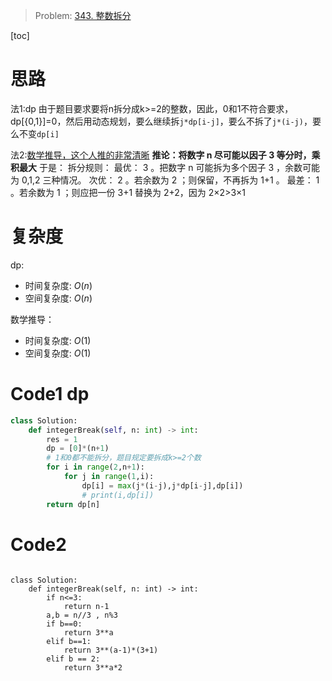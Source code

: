 > Problem: [343. 整数拆分](https://leetcode.cn/problems/integer-break/description/)

[toc]

# 思路

法1:dp
由于题目要求要将n拆分成k>=2的整数，因此，0和1不符合要求，dp[{0,1}]=0，然后用动态规划，要么继续拆`j*dp[i-j]`，要么不拆了`j*(i-j)`，要么不变`dp[i]`

法2:[数学推导，这个人推的非常清晰](https://leetcode.cn/problems/integer-break/solutions/29098/343-zheng-shu-chai-fen-tan-xin-by-jyd/)
**推论：将数字 n 尽可能以因子 3 等分时，乘积最大**
于是：
拆分规则：
最优： 3 。把数字 n 可能拆为多个因子 3 ，余数可能为 0,1,2 三种情况。
次优： 2 。若余数为 2 ；则保留，不再拆为 1+1 。
最差： 1 。若余数为 1 ；则应把一份 3+1 替换为 2+2，因为 2×2>3×1

# 复杂度
dp:
- 时间复杂度: $O(n)$
- 空间复杂度: $O(n)$

数学推导：
- 时间复杂度: $O(1)$
- 空间复杂度: $O(1)$

# Code1 dp

```Python
class Solution:
    def integerBreak(self, n: int) -> int:
        res = 1 
        dp = [0]*(n+1)
        # 1和0都不能拆分，题目规定要拆成k>=2个数
        for i in range(2,n+1):
            for j in range(1,i):
                dp[i] = max(j*(i-j),j*dp[i-j],dp[i])
                # print(i,dp[i])
        return dp[n]

```

# Code2
```Python3 []

class Solution:
    def integerBreak(self, n: int) -> int:
        if n<=3:
            return n-1
        a,b = n//3 , n%3
        if b==0:
            return 3**a
        elif b==1:
            return 3**(a-1)*(3+1)
        elif b == 2:
            return 3**a*2

        

                
```
  